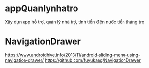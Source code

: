 # appQuanlynhatro

Xây dựn app hỗ trợ, quản lý nhà trợ, tính tiền điện nước tiền tháng trọ

# NavigationDrawer
https://www.androidhive.info/2013/11/android-sliding-menu-using-navigation-drawer/
https://github.com/fuyukang/NavigationDrawer
